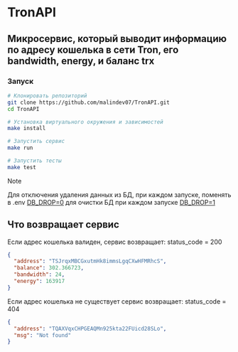 # TronAPI
## Микросервис, который выводит информацию по адресу кошелька в сети Tron, его bandwidth, energy, и баланс trx


### Запуск

```bash
# Клонировать репозиторий
git clone https://github.com/malindev07/TronAPI.git
cd TronAPI

# Установка виртуального окружения и зависимостей
make install

# Запустить сервис
make run

# Запустить тесты
make test
```
> [!NOTE]
> Для отключения удаления данных из БД, при каждом запуске,
> поменять в .env <ins>DB_DROP=0</ins>
> для очистки БД при каждом запуске <ins>DB_DROP=1</ins>
 


## Что возвращает сервис

Если адрес кошелька валиден, сервис возвращает:
status_code = 200
```json
{
  "address": "TSJrqxMBCGxutmHk8immsLgqCXwHFMRhcS",
  "balance": 302.366723,
  "bandwidth": 24,
  "energy": 163917
}
```
Если адрес кошелька не существует сервис возвращает:
status_code = 404
```json
{
  "address": "TQAXVqxCHPGEAQMn925kta22FUicd28SLo",
  "msg": "Not found"
}
```

